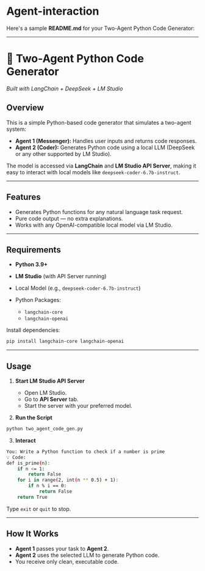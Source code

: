 # Agent-interaction

Here's a sample **README.md** for your Two-Agent Python Code Generator:

---

# 🤖 Two-Agent Python Code Generator

*Built with LangChain + DeepSeek + LM Studio*

## Overview

This is a simple Python-based code generator that simulates a two-agent system:

* **Agent 1 (Messenger):** Handles user inputs and returns code responses.
* **Agent 2 (Coder):** Generates Python code using a local LLM (DeepSeek or any other supported by LM Studio).

The model is accessed via **LangChain** and **LM Studio API Server**, making it easy to interact with local models like `deepseek-coder-6.7b-instruct`.

---

## Features

* Generates Python functions for any natural language task request.
* Pure code output — no extra explanations.
* Works with any OpenAI-compatible local model via LM Studio.

---

## Requirements

* **Python 3.9+**
* **LM Studio** (with API Server running)
* Local Model (e.g., `deepseek-coder-6.7b-instruct`)
* Python Packages:

  * `langchain-core`
  * `langchain-openai`

Install dependencies:

```bash
pip install langchain-core langchain-openai
```

---

## Usage

1. **Start LM Studio API Server**

   * Open LM Studio.
   * Go to **API Server** tab.
   * Start the server with your preferred model.

2. **Run the Script**

```bash
python two_agent_code_gen.py
```

3. **Interact**

```bash
You: Write a Python function to check if a number is prime
💡 Code:
def is_prime(n):
    if n <= 1:
        return False
    for i in range(2, int(n ** 0.5) + 1):
        if n % i == 0:
            return False
    return True
```

Type `exit` or `quit` to stop.

---

## How It Works

* **Agent 1** passes your task to **Agent 2**.
* **Agent 2** uses the selected LLM to generate Python code.
* You receive only clean, executable code.
